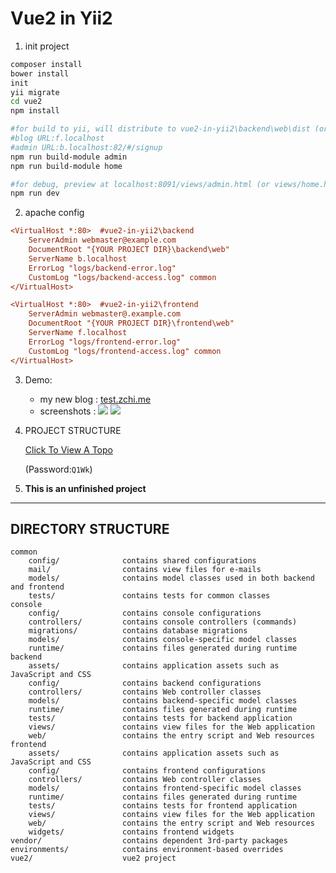 Vue2 in Yii2
===============================
1. init project
```bash
composer install
bower install
init
yii migrate
cd vue2
npm install

#for build to yii, will distribute to vue2-in-yii2\backend\web\dist (or frontend\web\dist)
#blog URL:f.localhost
#admin URL:b.localhost:82/#/signup
npm run build-module admin
npm run build-module home

#for debug, preview at localhost:8091/views/admin.html (or views/home.html)
npm run dev


```
2. apache config
```ini
<VirtualHost *:80>	#vue2-in-yii2\backend
    ServerAdmin webmaster@example.com
    DocumentRoot "{YOUR PROJECT DIR}\backend\web"
    ServerName b.localhost
    ErrorLog "logs/backend-error.log"
    CustomLog "logs/backend-access.log" common
</VirtualHost>

<VirtualHost *:80>	#vue2-in-yii2\frontend
    ServerAdmin webmaster@.example.com
    DocumentRoot "{YOUR PROJECT DIR}\frontend\web"
    ServerName f.localhost
    ErrorLog "logs/frontend-error.log"
    CustomLog "logs/frontend-access.log" common
</VirtualHost>
```
3. Demo:
    
     - my new blog : [test.zchi.me](http:test.zchi.me)
     - screenshots :
     ![](http://odovakhft.bkt.clouddn.com/TIM%E6%88%AA%E5%9B%BE20170716014125.png)
     ![](http://odovakhft.bkt.clouddn.com/TIM%E6%88%AA%E5%9B%BE20170716013821.png)
     
4. PROJECT STRUCTURE
    
    [Click To View A Topo](http://naotu.baidu.com/file/91dcd0a543fae20cf915f0ba0bb3ea7a?token=c61c047bd874641f)
    
    (Password:`Q1Wk`)

5. **This is an unfinished project**



-------------------
DIRECTORY STRUCTURE
-------------------





```
common
    config/              contains shared configurations
    mail/                contains view files for e-mails
    models/              contains model classes used in both backend and frontend
    tests/               contains tests for common classes    
console
    config/              contains console configurations
    controllers/         contains console controllers (commands)
    migrations/          contains database migrations
    models/              contains console-specific model classes
    runtime/             contains files generated during runtime
backend
    assets/              contains application assets such as JavaScript and CSS
    config/              contains backend configurations
    controllers/         contains Web controller classes
    models/              contains backend-specific model classes
    runtime/             contains files generated during runtime
    tests/               contains tests for backend application    
    views/               contains view files for the Web application
    web/                 contains the entry script and Web resources
frontend
    assets/              contains application assets such as JavaScript and CSS
    config/              contains frontend configurations
    controllers/         contains Web controller classes
    models/              contains frontend-specific model classes
    runtime/             contains files generated during runtime
    tests/               contains tests for frontend application
    views/               contains view files for the Web application
    web/                 contains the entry script and Web resources
    widgets/             contains frontend widgets
vendor/                  contains dependent 3rd-party packages
environments/            contains environment-based overrides
vue2/                    vue2 project
```

